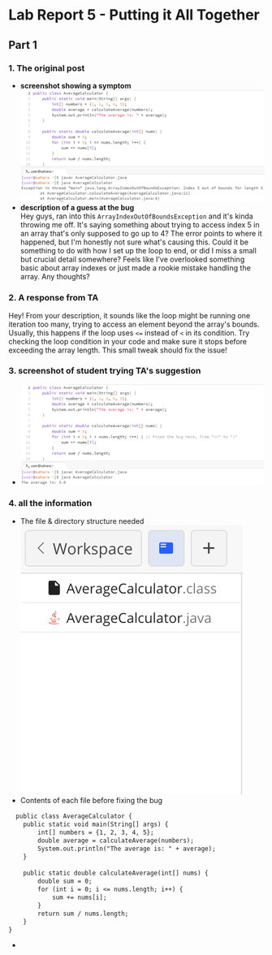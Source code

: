 # Lab Report 5 - Putting it All Together
## Part 1
### 1. The original post
- **screenshot showing a symptom**
  ![Image](screenshot-of-symptom.png)<br />
- **description of a guess at the bug** <br />
Hey guys, ran into this `ArrayIndexOutOfBoundsException` and it's kinda throwing me off. It's saying something about trying to access index 5 in an array that's only supposed to go up to 4? The error points to where it happened, but I'm honestly not sure what's causing this. Could it be something to do with how I set up the loop to end, or did I miss a small but crucial detail somewhere? Feels like I've overlooked something basic about array indexes or just made a rookie mistake handling the array. Any thoughts?<br />
### 2. A response from TA 
Hey! From your description, it sounds like the loop might be running one iteration too many, trying to access an element beyond the array's bounds. Usually, this happens if the loop uses `<=` instead of `<` in its condition. Try checking the loop condition in your code and make sure it stops before exceeding the array length. This small tweak should fix the issue!
### 3. screenshot of student trying TA's suggestion 
-   ![Image](screenshot-of-trying-TA-suggest.png)<br />
### 4. all the information
- The file & directory structure needed
![Image](directory-structure.png)<br />
- Contents of each file before fixing the bug
```
  public class AverageCalculator {
    public static void main(String[] args) {
        int[] numbers = {1, 2, 3, 4, 5};
        double average = calculateAverage(numbers);
        System.out.println("The average is: " + average);
    }

    public static double calculateAverage(int[] nums) {
        double sum = 0;
        for (int i = 0; i <= nums.length; i++) { 
            sum += nums[i]; 
        }
        return sum / nums.length;
    }
}
```
- 

